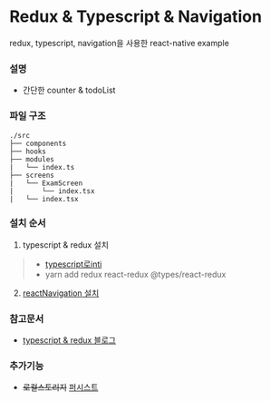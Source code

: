 # Redux & Typescript & Navigation
redux, typescript, navigation을 사용한 react-native example

### 설명
- 간단한 counter & todoList

### 파일 구조
```
./src
├── components
├── hooks
├── modules
|   └── index.ts
├── screens
|   └── ExamScreen
|       └── index.tsx
|   └── index.tsx

```

### 설치 순서
1. typescript & redux 설치
> - [typescript로inti](https://facebook.github.io/react-native/docs/typescript)
> - yarn add redux react-redux @types/react-redux

2. [reactNavigation 설치](https://reactnavigation.org/docs/en/getting-started.html)

### 참고문서
- [typescript & redux 블로그](https://velog.io/@velopert/use-typescript-and-redux-like-a-pro#usetodos)

### 추가기능
- ~~로컬스토리지~~ [퍼시스트](https://medium.com/humanscape-tech/redux-persist-%EC%95%8C%EC%95%84%EB%B3%B4%EA%B8%B0-2077c9e566d9)